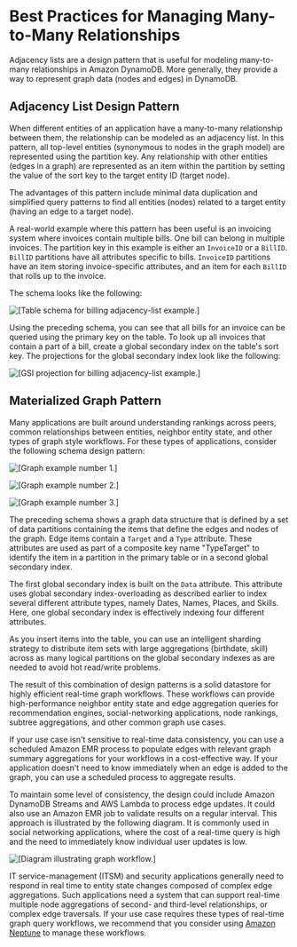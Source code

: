 # Best Practices for Managing Many\-to\-Many Relationships<a name="bp-adjacency-graphs"></a>

Adjacency lists are a design pattern that is useful for modeling many\-to\-many relationships in Amazon DynamoDB\. More generally, they provide a way to represent graph data \(nodes and edges\) in DynamoDB\.

## Adjacency List Design Pattern<a name="bp-adjacency-lists"></a>

When different entities of an application have a many\-to\-many relationship between them, the relationship can be modeled as an adjacency list\. In this pattern, all top\-level entities \(synonymous to nodes in the graph model\) are represented using the partition key\. Any relationship with other entities \(edges in a graph\) are represented as an item within the partition by setting the value of the sort key to the target entity ID \(target node\)\.

The advantages of this pattern include minimal data duplication and simplified query patterns to find all entities \(nodes\) related to a target entity \(having an edge to a target node\)\.

A real\-world example where this pattern has been useful is an invoicing system where invoices contain multiple bills\. One bill can belong in multiple invoices\. The partition key in this example is either an `InvoiceID` or a `BillID`\. `BillID` partitions have all attributes specific to bills\. `InvoiceID` partitions have an item storing invoice\-specific attributes, and an item for each `BillID` that rolls up to the invoice\.

The schema looks like the following:

![\[Table schema for billing adjacency-list example.\]](http://docs.aws.amazon.com/amazondynamodb/latest/developerguide/images/AdjacencyLists_01.png)

Using the preceding schema, you can see that all bills for an invoice can be queried using the primary key on the table\. To look up all invoices that contain a part of a bill, create a global secondary index on the table's sort key\. The projections for the global secondary index look like the following:

![\[GSI projection for billing adjacency-list example.\]](http://docs.aws.amazon.com/amazondynamodb/latest/developerguide/images/AdjacencyLists_02.png)

## Materialized Graph Pattern<a name="bp-graph-pattern"></a>

Many applications are built around understanding rankings across peers, common relationships between entities, neighbor entity state, and other types of graph style workflows\. For these types of applications, consider the following schema design pattern:

![\[Graph example number 1.\]](http://docs.aws.amazon.com/amazondynamodb/latest/developerguide/images/1513869910203-418.png)

![\[Graph example number 2.\]](http://docs.aws.amazon.com/amazondynamodb/latest/developerguide/images/1513852802235-256.png)

![\[Graph example number 3.\]](http://docs.aws.amazon.com/amazondynamodb/latest/developerguide/images/1513852905360-671.png)

The preceding schema shows a graph data structure that is defined by a set of data partitions containing the items that define the edges and nodes of the graph\. Edge items contain a `Target` and a `Type` attribute\. These attributes are used as part of a composite key name "TypeTarget" to identify the item in a partition in the primary table or in a second global secondary index\.

The first global secondary index is built on the `Data` attribute\. This attribute uses global secondary index\-overloading as described earlier to index several different attribute types, namely Dates, Names, Places, and Skills\. Here, one global secondary index is effectively indexing four different attributes\.

As you insert items into the table, you can use an intelligent sharding strategy to distribute item sets with large aggregations \(birthdate, skill\) across as many logical partitions on the global secondary indexes as are needed to avoid hot read/write problems\.

The result of this combination of design patterns is a solid datastore for highly efficient real\-time graph workflows\. These workflows can provide high\-performance neighbor entity state and edge aggregation queries for recommendation engines, social\-networking applications, node rankings, subtree aggregations, and other common graph use cases\.

If your use case isn't sensitive to real\-time data consistency, you can use a scheduled Amazon EMR process to populate edges with relevant graph summary aggregations for your workflows in a cost\-effective way\. If your application doesn't need to know immediately when an edge is added to the graph, you can use a scheduled process to aggregate results\.

To maintain some level of consistency, the design could include Amazon DynamoDB Streams and AWS Lambda to process edge updates\. It could also use an Amazon EMR job to validate results on a regular interval\. This approach is illustrated by the following diagram\. It is commonly used in social networking applications, where the cost of a real\-time query is high and the need to immediately know individual user updates is low\.

![\[Diagram illustrating graph workflow.\]](http://docs.aws.amazon.com/amazondynamodb/latest/developerguide/images/1513856345673-336.png)

IT service\-management \(ITSM\) and security applications generally need to respond in real time to entity state changes composed of complex edge aggregations\. Such applications need a system that can support real\-time multiple node aggregations of second\- and third\-level relationships, or complex edge traversals\. If your use case requires these types of real\-time graph query workflows, we recommend that you consider using [Amazon Neptune](https://docs.aws.amazon.com/neptune/latest/userguide/) to manage these workflows\.